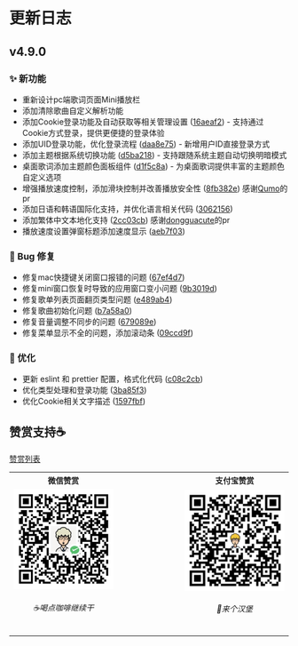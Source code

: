 # 更新日志

## v4.9.0

### ✨ 新功能

- 重新设计pc端歌词页面Mini播放栏
- 添加清除歌曲自定义解析功能
- 添加Cookie登录功能及自动获取等相关管理设置 ([16aeaf2](https://github.com/algerkong/AlgerMusicPlayer/commit/16aeaf2)) - 支持通过Cookie方式登录，提供更便捷的登录体验
- 添加UID登录功能，优化登录流程 ([daa8e75](https://github.com/algerkong/AlgerMusicPlayer/commit/daa8e75)) - 新增用户ID直接登录方式
- 添加主题根据系统切换功能 ([d5ba218](https://github.com/algerkong/AlgerMusicPlayer/commit/d5ba218)) - 支持跟随系统主题自动切换明暗模式
- 桌面歌词添加主题颜色面板组件 ([d1f5c8a](https://github.com/algerkong/AlgerMusicPlayer/commit/d1f5c8a)) - 为桌面歌词提供丰富的主题颜色自定义选项
- 增强播放速度控制，添加滑块控制并改善播放安全性 ([8fb382e](https://github.com/algerkong/AlgerMusicPlayer/commit/8fb382e)) 感谢[Qumo](https://github.com/Hellodwadawd12312312)的pr
- 添加日语和韩语国际化支持，并优化语言相关代码 ([3062156](https://github.com/algerkong/AlgerMusicPlayer/commit/3062156))
- 添加繁体中文本地化支持 ([2cc03cb](https://github.com/algerkong/AlgerMusicPlayer/commit/2cc03cb)) 感谢[dongguacute](https://github.com/dongguacute)的pr
- 播放速度设置弹窗标题添加速度显示 ([aeb7f03](https://github.com/algerkong/AlgerMusicPlayer/commit/aeb7f03))

### 🐛 Bug 修复

- 修复mac快捷键关闭窗口报错的问题 ([67ef4d7](https://github.com/algerkong/AlgerMusicPlayer/commit/67ef4d7))
- 修复mini窗口恢复时导致的应用窗口变小问题 ([9b3019d](https://github.com/algerkong/AlgerMusicPlayer/commit/9b3019d))
- 修复歌单列表页面翻页类型问题 ([e489ab4](https://github.com/algerkong/AlgerMusicPlayer/commit/e489ab4))
- 修复歌曲初始化问题 ([b7a58a0](https://github.com/algerkong/AlgerMusicPlayer/commit/b7a58a0))
- 修复音量调整不同步的问题 ([679089e](https://github.com/algerkong/AlgerMusicPlayer/commit/679089e))
- 修复菜单显示不全的问题，添加滚动条 ([09ccd9f](https://github.com/algerkong/AlgerMusicPlayer/commit/09ccd9f))

### 🎨 优化

- 更新 eslint 和 prettier 配置，格式化代码 ([c08c2cb](https://github.com/algerkong/AlgerMusicPlayer/commit/c08c2cb))
- 优化类型处理和登录功能 ([3ba85f3](https://github.com/algerkong/AlgerMusicPlayer/commit/3ba85f3))
- 优化Cookie相关文字描述 ([1597fbf](https://github.com/algerkong/AlgerMusicPlayer/commit/1597fbf))

## 赞赏支持☕️

[赞赏列表](http://melodysync.xo.je/)

<table>
  <tr>
    <th style="text-align:center">微信赞赏</th>
    <th style="width:100px"></th>
    <th style="text-align:center">支付宝赞赏</th>
  </tr>
  <tr>
    <td align="center">
      <img src="https://github.com/algerkong/algerkong/blob/main/wechat.jpg?raw=true" alt="WeChat QRcode" width="200"><br>
      <h6>☕️喝点咖啡继续干</h6>
    </td>
    <td></td>
    <td align="center">
      <img src="https://github.com/algerkong/algerkong/blob/main/alipay.jpg?raw=true" alt="Alipay QRcode" width="200"><br>
      <h6>🍔来个汉堡</h6>
    </td>
  </tr>
</table>

